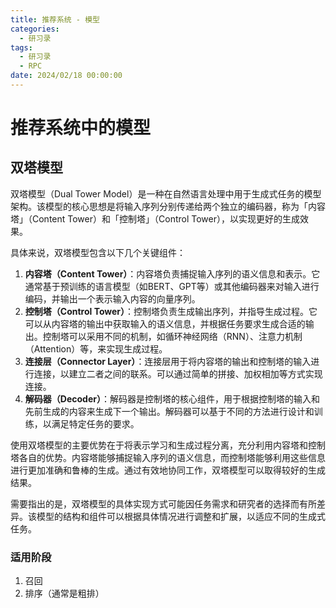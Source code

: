 ```yaml
---
title: 推荐系统 - 模型
categories: 
  - 研习录
tags:
  - 研习录
  - RPC
date: 2024/02/18 00:00:00
---
```


# 推荐系统中的模型

## 双塔模型

双塔模型（Dual Tower Model）是一种在自然语言处理中用于生成式任务的模型架构。该模型的核心思想是将输入序列分别传递给两个独立的编码器，称为「内容塔」（Content Tower）和「控制塔」（Control Tower），以实现更好的生成效果。

具体来说，双塔模型包含以下几个关键组件：

1. **内容塔（Content Tower）**：内容塔负责捕捉输入序列的语义信息和表示。它通常基于预训练的语言模型（如BERT、GPT等）或其他编码器来对输入进行编码，并输出一个表示输入内容的向量序列。
2. **控制塔（Control Tower）**：控制塔负责生成输出序列，并指导生成过程。它可以从内容塔的输出中获取输入的语义信息，并根据任务要求生成合适的输出。控制塔可以采用不同的机制，如循环神经网络（RNN）、注意力机制（Attention）等，来实现生成过程。
3. **连接层（Connector Layer）**：连接层用于将内容塔的输出和控制塔的输入进行连接，以建立二者之间的联系。可以通过简单的拼接、加权相加等方式实现连接。
4. **解码器（Decoder）**：解码器是控制塔的核心组件，用于根据控制塔的输入和先前生成的内容来生成下一个输出。解码器可以基于不同的方法进行设计和训练，以满足特定任务的要求。

使用双塔模型的主要优势在于将表示学习和生成过程分离，充分利用内容塔和控制塔各自的优势。内容塔能够捕捉输入序列的语义信息，而控制塔能够利用这些信息进行更加准确和鲁棒的生成。通过有效地协同工作，双塔模型可以取得较好的生成结果。

需要指出的是，双塔模型的具体实现方式可能因任务需求和研究者的选择而有所差异。该模型的结构和组件可以根据具体情况进行调整和扩展，以适应不同的生成式任务。

### 适用阶段

1. 召回
2. 排序（通常是粗排）